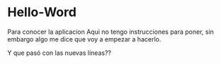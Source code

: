 # Hello-Word
Para conocer la aplicacion
Aqui no tengo instrucciones para poner, sin embargo algo me dice que voy a empezar a hacerlo.

Y que pasó con las nuevas líneas??

